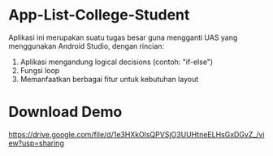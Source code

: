 # App-List-College-Student
Aplikasi ini merupakan suatu tugas besar guna mengganti UAS yang menggunakan Android Studio, dengan rincian:
1. Aplikasi mengandung logical decisions (contoh: "if-else")
2. Fungsi loop
3. Memanfaatkan berbagai fitur untuk kebutuhan layout


# Download Demo
https://drive.google.com/file/d/1e3HXkOlsQPVSjO3UUHtneELHsGxDGvZ_/view?usp=sharing
